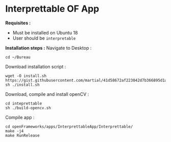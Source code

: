 # Interprettable OF App

**Requisites :** 

 - Must be installed on Ubuntu 18
 - User should be `interpretable`

  

**Installation steps :** 
Navigate to Desktop :   

    cd ~/Bureau

Download installation script : 

    wget -O install.sh https://gist.githubusercontent.com/martial/41d58672af223042d7b366895d1ac3e5/raw/2a2a940f41c5887de0ee3b9079f45039cf9ccf14/interpretable.sh
    sh ./install.sh

Download, compile and install openCV :

    cd inteprettable
    sh ./build-opencv.sh

Compile app : 

    cd openFrameworks/apps/InterprettableApp/Interprettable/
    make -j4
    make RunRelease
